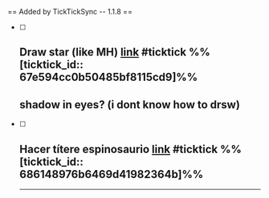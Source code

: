 == Added by TickTickSync -- 1.1.8 == 
- [ ] Draw star (like MH)  [link](https://ticktick.com/webapp/#p/68440fc75cb640e3db18b522/tasks/67e594cc0b50485bf8115cd9) #ticktick  %%[ticktick_id:: 67e594cc0b50485bf8115cd9]%%
  -------------------------------------------------------------
  shadow in eyes? (i dont know how to drsw)
  -------------------------------------------------------------
- [ ] Hacer títere espinosaurio  [link](https://ticktick.com/webapp/#p/68440fc75cb640e3db18b522/tasks/686148976b6469d41982364b) #ticktick  %%[ticktick_id:: 686148976b6469d41982364b]%%
  -------------------------------------------------------------
  -------------------------------------------------------------